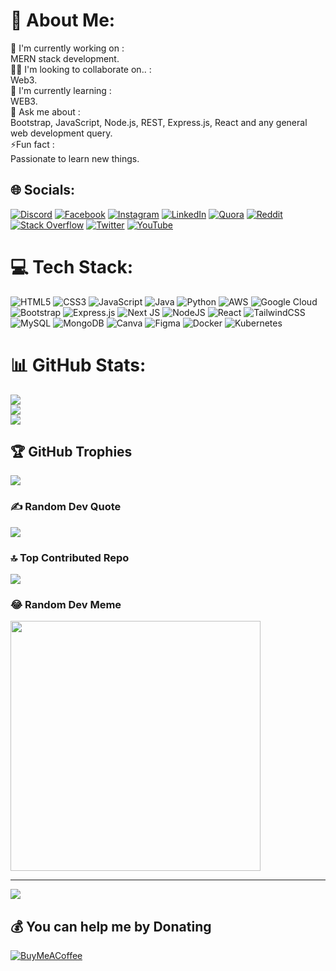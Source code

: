 # 💫 About Me:
🔭 I'm currently working on  :<br>                                              MERN stack development. <br>👯‍♂️ I'm looking to collaborate on..  : <br>                                               Web3.<br>🌱 I'm currently learning  :<br>                                               WEB3.<br>💭 Ask me about : <br>                                               Bootstrap, JavaScript, Node.js, REST, Express.js, React and any general web development query.<br>⚡Fun fact :<br>                                             Passionate to learn new things. 


## 🌐 Socials:
[![Discord](https://img.shields.io/badge/Discord-%237289DA.svg?logo=discord&logoColor=white)](https://discord.gg/https://discord.gg/uFZpuvvy) [![Facebook](https://img.shields.io/badge/Facebook-%231877F2.svg?logo=Facebook&logoColor=white)](https://facebook.com/NisargBhoi) [![Instagram](https://img.shields.io/badge/Instagram-%23E4405F.svg?logo=Instagram&logoColor=white)](https://instagram.com/https://www.instagram.com/n.s_24th/) [![LinkedIn](https://img.shields.io/badge/LinkedIn-%230077B5.svg?logo=linkedin&logoColor=white)](https://linkedin.com/in/nisargbhoi) [![Quora](https://img.shields.io/badge/Quora-%23B92B27.svg?logo=Quora&logoColor=white)](https://quora.com/profile/@Nisarg-Bhoi-1) [![Reddit](https://img.shields.io/badge/Reddit-%23FF4500.svg?logo=Reddit&logoColor=white)](https://reddit.com/user/u/SeaStart6449) [![Stack Overflow](https://img.shields.io/badge/-Stackoverflow-FE7A16?logo=stack-overflow&logoColor=white)](https://stackoverflow.com/users/22970806) [![Twitter](https://img.shields.io/badge/Twitter-%231DA1F2.svg?logo=Twitter&logoColor=white)](https://twitter.com/@NS_24th) [![YouTube](https://img.shields.io/badge/YouTube-%23FF0000.svg?logo=YouTube&logoColor=white)](https://youtube.com/@@nisarg3618) 

# 💻 Tech Stack:
![HTML5](https://img.shields.io/badge/html5-%23E34F26.svg?style=for-the-badge&logo=html5&logoColor=white) ![CSS3](https://img.shields.io/badge/css3-%231572B6.svg?style=for-the-badge&logo=css3&logoColor=white) ![JavaScript](https://img.shields.io/badge/javascript-%23323330.svg?style=for-the-badge&logo=javascript&logoColor=%23F7DF1E) ![Java](https://img.shields.io/badge/java-%23ED8B00.svg?style=for-the-badge&logo=openjdk&logoColor=white) ![Python](https://img.shields.io/badge/python-3670A0?style=for-the-badge&logo=python&logoColor=ffdd54) ![AWS](https://img.shields.io/badge/AWS-%23FF9900.svg?style=for-the-badge&logo=amazon-aws&logoColor=white) ![Google Cloud](https://img.shields.io/badge/GoogleCloud-%234285F4.svg?style=for-the-badge&logo=google-cloud&logoColor=white) ![Bootstrap](https://img.shields.io/badge/bootstrap-%238511FA.svg?style=for-the-badge&logo=bootstrap&logoColor=white) ![Express.js](https://img.shields.io/badge/express.js-%23404d59.svg?style=for-the-badge&logo=express&logoColor=%2361DAFB) ![Next JS](https://img.shields.io/badge/Next-black?style=for-the-badge&logo=next.js&logoColor=white) ![NodeJS](https://img.shields.io/badge/node.js-6DA55F?style=for-the-badge&logo=node.js&logoColor=white) ![React](https://img.shields.io/badge/react-%2320232a.svg?style=for-the-badge&logo=react&logoColor=%2361DAFB) ![TailwindCSS](https://img.shields.io/badge/tailwindcss-%2338B2AC.svg?style=for-the-badge&logo=tailwind-css&logoColor=white) ![MySQL](https://img.shields.io/badge/mysql-%2300000f.svg?style=for-the-badge&logo=mysql&logoColor=white) ![MongoDB](https://img.shields.io/badge/MongoDB-%234ea94b.svg?style=for-the-badge&logo=mongodb&logoColor=white) ![Canva](https://img.shields.io/badge/Canva-%2300C4CC.svg?style=for-the-badge&logo=Canva&logoColor=white) ![Figma](https://img.shields.io/badge/figma-%23F24E1E.svg?style=for-the-badge&logo=figma&logoColor=white) ![Docker](https://img.shields.io/badge/docker-%230db7ed.svg?style=for-the-badge&logo=docker&logoColor=white) ![Kubernetes](https://img.shields.io/badge/kubernetes-%23326ce5.svg?style=for-the-badge&logo=kubernetes&logoColor=white)
# 📊 GitHub Stats:
![](https://github-readme-stats.vercel.app/api?username=NISARG24TH&theme=dark&hide_border=false&include_all_commits=false&count_private=false)<br/>
![](https://github-readme-streak-stats.herokuapp.com/?user=NISARG24TH&theme=dark&hide_border=false)<br/>
![](https://github-readme-stats.vercel.app/api/top-langs/?username=NISARG24TH&theme=dark&hide_border=false&include_all_commits=false&count_private=false&layout=compact)

## 🏆 GitHub Trophies
![](https://github-profile-trophy.vercel.app/?username=NISARG24TH&theme=radical&no-frame=false&no-bg=false&margin-w=4)

### ✍️ Random Dev Quote
![](https://quotes-github-readme.vercel.app/api?type=horizontal&theme=dark)

### 🔝 Top Contributed Repo
![](https://github-contributor-stats.vercel.app/api?username=NISARG24TH&limit=5&theme=dark&combine_all_yearly_contributions=true)

### 😂 Random Dev Meme
<img src='https://randommeme-five.vercel.app/' style="height: 400px;"/>

---
[![](https://visitcount.itsvg.in/api?id=NISARG24TH&icon=2&color=1)](https://visitcount.itsvg.in)

  ## 💰 You can help me by Donating
  [![BuyMeACoffee](https://img.shields.io/badge/Buy%20Me%20a%20Coffee-ffdd00?style=for-the-badge&logo=buy-me-a-coffee&logoColor=black)](https://buymeacoffee.com/nisargbhoi) 

  
<!-- Proudly created with GPRM ( https://gprm.itsvg.in ) -->
